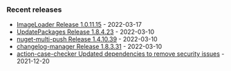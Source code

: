 <!-- ### Hi there 👋 -->

### Recent releases
<!-- recent_releases starts -->
* [ImageLoader Release 1.0.11.15](https://github.com/credfeto/ImageLoader/releases/tag/v1.0.11.15) - 2022-03-17
* [UpdatePackages Release 1.8.4.23](https://github.com/credfeto/UpdatePackages/releases/tag/v1.8.4.23) - 2022-03-10
* [nuget-multi-push Release 1.4.10.39](https://github.com/credfeto/nuget-multi-push/releases/tag/v1.4.10.39) - 2022-03-10
* [changelog-manager Release 1.8.3.31](https://github.com/credfeto/changelog-manager/releases/tag/v1.8.3.31) - 2022-03-10
* [action-case-checker Updated dependencies to remove security issues](https://github.com/credfeto/action-case-checker/releases/tag/v1.2.0) - 2021-12-20
<!-- recent_releases ends -->


<!--
**credfeto/credfeto** is a ✨ _special_ ✨ repository because its `README.md` (this file) appears on your GitHub profile.

Here are some ideas to get you started:

- 🔭 I’m currently working on ...
- 🌱 I’m currently learning ...
- 👯 I’m looking to collaborate on ...
- 🤔 I’m looking for help with ...
- 💬 Ask me about ...
- 📫 How to reach me: ...
- 😄 Pronouns: ...
- ⚡ Fun fact: ...
-->
